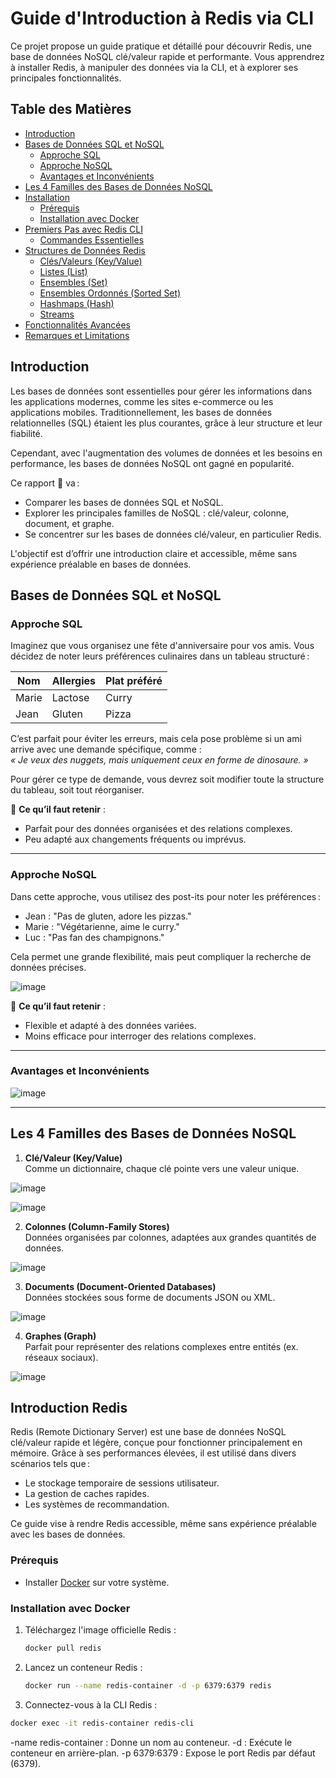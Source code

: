 # Guide d'Introduction à Redis via CLI  
Ce projet propose un guide pratique et détaillé pour découvrir Redis, une base de données NoSQL clé/valeur rapide et performante. Vous apprendrez à installer Redis, à manipuler des données via la CLI, et à explorer ses principales fonctionnalités.  
## Table des Matières  
- [Introduction](#introduction)  
- [Bases de Données SQL et NoSQL](#bases-de-données-sql-et-nosql)  
  - [Approche SQL](#approche-sql)  
  - [Approche NoSQL](#approche-nosql)  
  - [Avantages et Inconvénients](#avantages-et-inconvénients)  
- [Les 4 Familles des Bases de Données NoSQL](#les-4-familles-des-bases-de-données-nosql)  
- [Installation](#installation)  
  - [Prérequis](#prérequis)  
  - [Installation avec Docker](#installation-avec-docker)  
- [Premiers Pas avec Redis CLI](#premiers-pas-avec-redis-cli)  
  - [Commandes Essentielles](#commandes-essentielles)  
- [Structures de Données Redis](#structures-de-données-redis)  
  - [Clés/Valeurs (Key/Value)](#clévaleurs-keyvalue)  
  - [Listes (List)](#listes-list)  
  - [Ensembles (Set)](#ensembles-set)  
  - [Ensembles Ordonnés (Sorted Set)](#ensembles-ordonnés-sorted-set)  
  - [Hashmaps (Hash)](#hashmaps-hash)  
  - [Streams](#nouvelle-structure-streams)  
- [Fonctionnalités Avancées](#fonctionnalités-avancées)  
- [Remarques et Limitations](#remarques-et-limitations)  
## Introduction  
Les bases de données sont essentielles pour gérer les informations dans les applications modernes, comme les sites e-commerce ou les applications mobiles. Traditionnellement, les bases de données relationnelles (SQL) étaient les plus courantes, grâce à leur structure et leur fiabilité.  

Cependant, avec l'augmentation des volumes de données et les besoins en performance, les bases de données NoSQL ont gagné en popularité.  

Ce rapport 📝 va :  
- Comparer les bases de données SQL et NoSQL.  
- Explorer les principales familles de NoSQL : clé/valeur, colonne, document, et graphe.  
- Se concentrer sur les bases de données clé/valeur, en particulier Redis.  

L'objectif est d’offrir une introduction claire et accessible, même sans expérience préalable en bases de données.  
## Bases de Données SQL et NoSQL  

### Approche SQL  

Imaginez que vous organisez une fête d'anniversaire pour vos amis. Vous décidez de noter leurs préférences culinaires dans un tableau structuré :  

| Nom   | Allergies   | Plat préféré   |  
|-------|-------------|----------------|  
| Marie | Lactose     | Curry          |  
| Jean  | Gluten      | Pizza          |  

C’est parfait pour éviter les erreurs, mais cela pose problème si un ami arrive avec une demande spécifique, comme :  
*« Je veux des nuggets, mais uniquement ceux en forme de dinosaure. »*  

Pour gérer ce type de demande, vous devrez soit modifier toute la structure du tableau, soit tout réorganiser.  

🌟 **Ce qu’il faut retenir** :  
- Parfait pour des données organisées et des relations complexes.  
- Peu adapté aux changements fréquents ou imprévus.  

---

### Approche NoSQL  

Dans cette approche, vous utilisez des post-its pour noter les préférences :  
- Jean : "Pas de gluten, adore les pizzas."  
- Marie : "Végétarienne, aime le curry."  
- Luc : "Pas fan des champignons."  

Cela permet une grande flexibilité, mais peut compliquer la recherche de données précises.  

![image](https://github.com/user-attachments/assets/1197448e-e414-4e46-9d7c-d0f24f097afc)

🌟 **Ce qu’il faut retenir** :  
- Flexible et adapté à des données variées.  
- Moins efficace pour interroger des relations complexes.  

---

### Avantages et Inconvénients  

![image](https://github.com/user-attachments/assets/2e8e089b-9ecd-4fca-bbb1-2c167db82a00)


---

## Les 4 Familles des Bases de Données NoSQL  

1. **Clé/Valeur (Key/Value)**  
   Comme un dictionnaire, chaque clé pointe vers une valeur unique.  

![image](https://github.com/user-attachments/assets/344bd079-0a9d-4731-8b53-737e76038068)

![image](https://github.com/user-attachments/assets/3d0be589-00ac-4742-9f23-2af8b66ae2b1)


2. **Colonnes (Column-Family Stores)**  
   Données organisées par colonnes, adaptées aux grandes quantités de données.  

![image](https://github.com/user-attachments/assets/c747d2e1-1715-482f-907e-266bf48b0609)


3. **Documents (Document-Oriented Databases)**  
   Données stockées sous forme de documents JSON ou XML.  

![image](https://github.com/user-attachments/assets/a7bb5d92-1f4e-4242-95c3-bcd52bf36374)

4. **Graphes (Graph)**  
   Parfait pour représenter des relations complexes entre entités (ex. réseaux sociaux).  

![image](https://github.com/user-attachments/assets/5682b1d1-c323-479f-95e6-fad855069f85)

## Introduction  Redis 

Redis (Remote Dictionary Server) est une base de données NoSQL clé/valeur rapide et légère, conçue pour fonctionner principalement en mémoire. Grâce à ses performances élevées, il est utilisé dans divers scénarios tels que :  
- Le stockage temporaire de sessions utilisateur.  
- La gestion de caches rapides.  
- Les systèmes de recommandation.  

Ce guide vise à rendre Redis accessible, même sans expérience préalable avec les bases de données.  
### Prérequis  

- Installer [Docker](https://www.docker.com/get-started) sur votre système.  

### Installation avec Docker  

1. Téléchargez l'image officielle Redis :  
   ```bash
   docker pull redis
   ```
2. Lancez un conteneur Redis :
   ```bash
   docker run --name redis-container -d -p 6379:6379 redis
   ```
3. Connectez-vous à la CLI Redis :
 ```bash
 docker exec -it redis-container redis-cli
```
-name redis-container : Donne un nom au conteneur.
-d : Exécute le conteneur en arrière-plan.
-p 6379:6379 : Expose le port Redis par défaut (6379).

 
